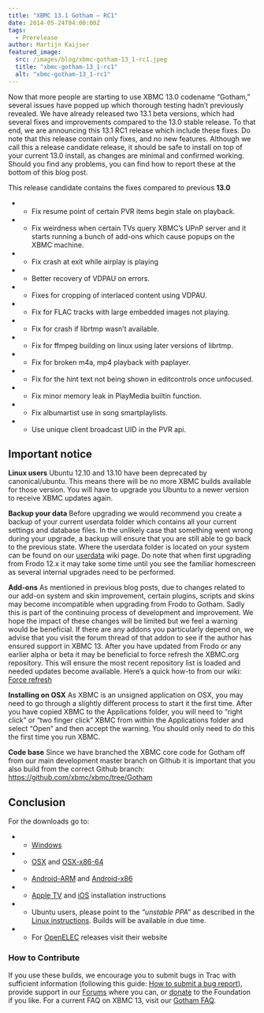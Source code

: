 ```yaml
---
title: "XBMC 13.1 Gotham – RC1"
date: 2014-05-24T04:00:00Z
tags:
  - Prerelease
author: Martijn Kaijser
featured_image:
  src: /images/blog/xbmc-gotham-13_1-rc1.jpeg
  title: "xbmc-gotham-13_1-rc1"
  alt: "xbmc-gotham-13_1-rc1"
---
```


Now that more people are starting to use XBMC 13.0 codename “Gotham,” several issues have popped up which thorough testing hadn’t previously revealed. We have already released two 13.1 beta versions, which had several fixes and improvements compared to the 13.0 stable release. To that end, we are announcing this 13.1 RC1 release which include these fixes. Do note that this release contain only fixes, and no new features. Although we call this a release candidate release, it should be safe to install on top of your current 13.0 install, as changes are minimal and confirmed working. Should you find any problems, you can find how to report these at the bottom of this blog post.

This release candidate contains the fixes compared to previous **13.0**

- - Fix resume point of certain PVR items begin stale on playback.
- - Fix weirdness when certain TVs query XBMC’s UPnP server and it
    starts running a bunch of add-ons which cause popups on the XBMC
    machine.
- - Fix crash at exit while airplay is playing
- - Better recovery of VDPAU on errors.
- - Fixes for cropping of interlaced content using VDPAU.
- - Fix for FLAC tracks with large embedded images not playing.
- - Fix for crash if librtmp wasn’t available.
- - Fix for ffmpeg building on linux using later versions of librtmp.
- - Fix for broken m4a, mp4 playback with paplayer.
- - Fix for the hint text not being shown in editcontrols once unfocused.
- - Fix minor memory leak in PlayMedia builtin function.
- - Fix albumartist use in song smartplaylists.
- - Use unique client broadcast UID in the PVR api.

## Important notice

**Linux users** Ubuntu 12.10 and 13.10 have been deprecated by canonical/ubuntu. This means there will be no more XBMC builds available for those version. You will have to upgrade you Ubuntu to a newer version to receive XBMC updates again.

**Backup your data** Before upgrading we would recommend you create a backup of your current userdata folder which contains all your current settings and database files. In the unlikely case that something went wrong during your upgrade, a backup will ensure that you are still able to go back to the previous state. Where the userdata folder is located on your system can be found on our [userdata](https://kodi.wiki/view/Userdata) wiki page. Do note that when first upgrading from Frodo 12.x it may take some time until you see the familiar homescreen as several internal upgrades need to be performed.

**Add-ons** As mentioned in previous blog posts, due to changes related to our add-on system and skin improvement, certain plugins, scripts and skins may become incompatible when upgrading from Frodo to Gotham. Sadly this is part of the continuing process of development and improvement. We hope the impact of these changes will be limited but we feel a warning would be beneficial. If there are any addons you particularly depend on, we advise that you visit the forum thread of that addon to see if the author has ensured support in XBMC 13.
After you have updated from Frodo or any earlier alpha or beta it may be beneficial to force refresh the XBMC.org repository. This will ensure the most recent repository list is loaded and needed updates become available. Here’s a quick how-to from our wiki: [Force refresh](https://kodi.wiki/view/Add-on_manager)

**Installing on OSX** As XBMC is an unsigned application on OSX, you may need to go through a slightly different process to start it the first time. After you have copied XBMC to the Applications folder, you will need to “right click” or “two finger click” XBMC from within the Applications folder and select “Open” and then accept the warning. You should only need to do this the first time you run XBMC.

**Code base** Since we have branched the XBMC core code for Gotham off from our main development master branch on Github it is important that you also build from the correct Github branch: <https://github.com/xbmc/xbmc/tree/Gotham>

## Conclusion

For the downloads go to:

- - [Windows](https://kodi.wiki/download/ "XBMC for Windows")
- - [OSX](https://kodi.wiki/download/ "XBMC for OSX") and [OSX-x86-64](https://kodi.wiki/download/ "XBMC for 64bit OSX")
- - [Android-ARM](https://kodi.wiki/download/ "XBMC for Android") and [Android-x86](https://kodi.wiki/download/ "XBMC for Android")
- - [Apple TV](https://kodi.wiki/view/HOW-TO:Install_XBMC_on_Apple_TV_2 "Apple TV instuctions") and [iOS](https://kodi.wiki/view/HOW-TO:Install_XBMC_on_iPad/iPhone/iPod_touch "iOS installation instructions") installation instructions
- - Ubuntu users, please point to the _“unstable PPA”_ as described in the [Linux instructions](https://kodi.wiki/view/HOW-TO:Install_XBMC_for_Linux "XBMC for Linux Install Instructions"). Builds will be available in due time.
- - For [OpenELEC](https://openelec.tv/news/22-releases/122-beta-openelec-4-0-beta-7-released) releases visit their website

### How to Contribute

If you use these builds, we encourage you to submit bugs in Trac with sufficient information (following this guide: [How to submit a bug report](https://kodi.wiki/view/HOW-TO:Submit_a_bug_report)), provide support in our [Forums](https://forum.kodi.tv/ "XBMC Forums") where you can, or [donate](https://kodi.wiki/contribute/donate/ "XBMC Foundation Donations") to the Foundation if you like. For a current FAQ on XBMC 13, visit our [Gotham FAQ](<https://kodi.wiki/view/XBMC_v13_(Gotham)_FAQ> "XBMC 13 FAQ").
